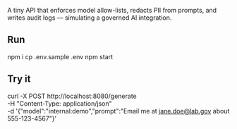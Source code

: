 A tiny API that enforces model allow-lists, redacts PII from prompts, and writes audit logs — simulating a governed AI integration.

## Run
npm i
cp .env.sample .env
npm start

## Try it
curl -X POST http://localhost:8080/generate \
  -H "Content-Type: application/json" \
  -d '{"model":"internal:demo","prompt":"Email me at jane.doe@lab.gov about 555-123-4567"}'